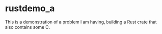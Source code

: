 # rustdemo_a
This is a demonstration of a problem I am having, building a Rust crate that also contains some C.
